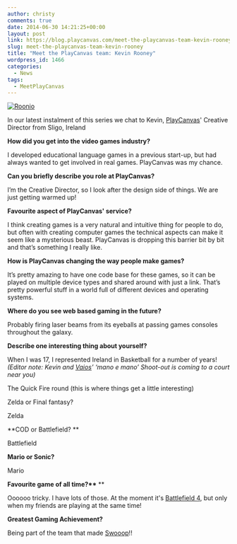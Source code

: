 ```yaml
---
author: christy
comments: true
date: 2014-06-30 14:21:25+00:00
layout: post
link: https://blog.playcanvas.com/meet-the-playcanvas-team-kevin-rooney/
slug: meet-the-playcanvas-team-kevin-rooney
title: "Meet the PlayCanvas team: Kevin Rooney"
wordpress_id: 1466
categories:
  - News
tags:
  - MeetPlayCanvas
---
```


[![Roonio](https://blog.playcanvas.com/wp-content/uploads/2014/06/Roonio.jpg)](http://blog.playcanvas.com/wp-content/uploads/2014/06/Roonio.jpg)

In our latest instalment of this series we chat to Kevin, [PlayCanvas](http://playcanvas.com)' Creative Director from Sligo, Ireland

**How did you get into the video games industry?**

I developed educational language games in a previous start-up, but had always wanted to get involved in real games. PlayCanvas was my chance.

**Can you briefly describe you role at PlayCanvas?**

I’m the Creative Director, so I look after the design side of things. We are just getting warmed up!

**Favourite aspect of PlayCanvas' service?**

I think creating games is a very natural and intuitive thing for people to do, but often with creating computer games the technical aspects can make it seem like a mysterious beast. PlayCanvas is dropping this barrier bit by bit and that’s something I really like.

**How is PlayCanvas changing the way people make games?**

It’s pretty amazing to have one code base for these games, so it can be played on multiple device types and shared around with just a link. That’s pretty powerful stuff in a world full of different devices and operating systems.

**Where do you see web based gaming in the future?**

Probably firing laser beams from its eyeballs at passing games consoles throughout the galaxy.

**Describe one interesting thing about yourself?**

When I was 17, I represented Ireland in Basketball for a number of years! _(Editor note: Kevin and [Vaios](http://blog.playcanvas.com/meet-the-playcanvas-team-vaios-kalpias-illias-2/)’ ‘mano e mano’ Shoot-out is coming to a court near you)_

The Quick Fire round (this is where things get a little interesting)

Zelda or Final fantasy?

Zelda

**COD or Battlefield? **

Battlefield

**Mario or Sonic?**

Mario

**Favourite game of all time?\*\*** \*\*

Oooooo tricky. I have lots of those. At the moment it's [Battlefield 4](http://en.wikipedia.org/wiki/Battlefield_4), but only when my friends are playing at the same time!

**Greatest Gaming Achievement?**

Being part of the team that made [Swooop](http://swooop.playcanvas.com/)!!
